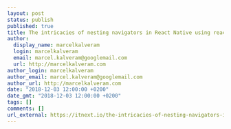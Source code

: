 ```yaml
---
layout: post
status: publish
published: true
title: The intricacies of nesting navigators in React Native using react-navigation
author:
  display_name: marcelkalveram
  login: marcelkalveram
  email: marcel.kalveram@googlemail.com
  url: http://marcelkalveram.com
author_login: marcelkalveram
author_email: marcel.kalveram@googlemail.com
author_url: http://marcelkalveram.com
date: "2018-12-03 12:00:00 +0200"
date_gmt: "2018-12-03 12:00:00 +0200"
tags: []
comments: []
url_external: https://itnext.io/the-intricacies-of-nesting-navigators-in-react-native-using-react-navigation-fef52ca72964
---
```


